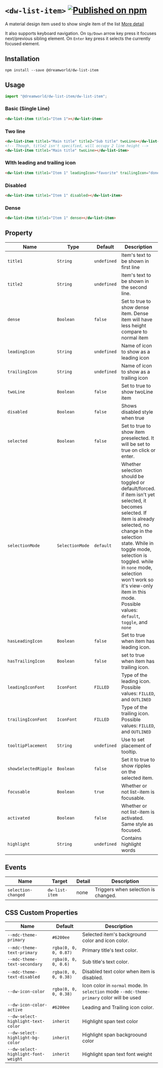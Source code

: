 # `<dw-list-item>` [![Published on npm](https://img.shields.io/npm/v/@dreamworld/dw-list-item.svg)](https://www.npmjs.com/package/@dreamworld/dw-list-item)

A material design item used to show single item of the list [More detail](https://material.io/components/lists/#)

It also supports keyboard navigation. On `Up/Down` arrow key press it focuses next/previous sibling element. On `Enter` key press it selects the currently focused element.

## Installation

```
npm install --save @dreamworld/dw-list-item
```

## Usage

```js
import "@dreamworld/dw-list-item/dw-list-item";
```

### Basic (Single Line)

```html
<dw-list-item title1="Item 1"></dw-list-item>
```

### Two line

```html
<dw-list-item title1="Main title" title2="Sub title" twoLine></dw-list-item>
<!-- Though, title2 isn't specified, will occupy 2 line height -->
<dw-list-item title1="Main title" twoLine></dw-list-item>
```

### WIth leading and trailing icon

```html
<dw-list-item title1="Item 1" leadingIcon="favorite" trailingIcon="done"></dw-list-item>
```

### Disabled

```html
<dw-list-item title1="Item 1" disabled></dw-list-item>
```

### Dense

```html
<dw-list-item title1="Item 1" dense></dw-list-item>
```

## Property

| Name                 | Type            | Default     | Description                                                                                                                                                                                                                                                                                                                                                |
| -------------------- | --------------- | ----------- | ---------------------------------------------------------------------------------------------------------------------------------------------------------------------------------------------------------------------------------------------------------------------------------------------------------------------------------------------------------- |
| `title1`             | `String`        | `undefined` | Item's text to be shown in first line                                                                                                                                                                                                                                                                                                                      |
| `title2`             | `String`        | `undefined` | Item's text to be shown in the second line.                                                                                                                                                                                                                                                                                                                |
| `dense`              | `Boolean`       | `false`     | Set to true to show dense item. Dense item will have less height compare to normal item                                                                                                                                                                                                                                                                    |
| `leadingIcon`        | `String`        | `undefined` | Name of icon to show as a leading icon                                                                                                                                                                                                                                                                                                                     |
| `trailingIcon`       | `String`        | `undefined` | Name of icon to show as a trailing icon                                                                                                                                                                                                                                                                                                                    |
| `twoLine`            | `Boolean`       | `false`     | Set to true to show twoLine item                                                                                                                                                                                                                                                                                                                           |
| `disabled`           | `Boolean`       | `false`     | Shows disabled style when true                                                                                                                                                                                                                                                                                                                             |
| `selected`           | `Boolean`       | `false`     | Set to true to show item preselected. It will be set to true on click or enter.                                                                                                                                                                                                                                                                            |
| `selectionMode`      | `SelectionMode` | `default`   | Whether selection should be toggled or default/forced. if item isn't yet selected, it becomes selected. If item is already selected, no change in the selection state. While in toggle mode, selection is toggled. while in `none` mode, selection won't work so it's view-only item in this mode. <br /> Possible values: `default`, `toggle`, and `none` |
| `hasLeadingIcon`     | `Boolean`       | `false`     | Set to true when item has leading icon.                                                                                                                                                                                                                                                                                                                    |
| `hasTrailingIcon`    | `Boolean`       | `false`     | set to true when item has trailing icon.                                                                                                                                                                                                                                                                                                                   |
| `leadingIconFont`    | `IconFont`      | `FILLED`    | Type of the leading icon. <br /> Possible values: `FILLED`, and `OUTLINED`                                                                                                                                                                                                                                                                                 |
| `trailingIconFont`   | `IconFont`      | `FILLED`    | Type of the trailing icon. <br /> Possible values: `FILLED`, and `OUTLINED`                                                                                                                                                                                                                                                                                |
| `tooltipPlacement`   | `String`        | `undefined` | Use to set placement of tooltip.                                                                                                                                                                                                                                                                                                                           |
| `showSelectedRipple` | `Boolean`       | `false`     | Set it to true to show ripples on the selected item.                                                                                                                                                                                                                                                                                                       |
| `focusable`          | `Boolean`       | `true`      | Whether or not list-item is focusable.                                                                                                                                                                                                                                                                                                                     |
| `activated`          | `Boolean`       | `false`     | Whether or not list-item is activated. Same style as focused.                                                                                                                                                                                                                                                                                              |
| `highlight`          | `String`        | `undefined` | Contains highlight words                                                                                                                                                                                                                                                                                                                                   |

## Events

| Name                | Target         | Detail | Description                         |
| ------------------- | -------------- | ------ | ----------------------------------- |
| `selection-changed` | `dw-list-item` | none   | Triggers when selection is changed. |

## CSS Custom Properties

| Name                                | Default               | Description                                                                               |
| ----------------------------------- | --------------------- | ----------------------------------------------------------------------------------------- |
| `--mdc-theme-primary`               | `#6200ee`             | Selected item's background color and icon color.                                          |
| `--mdc-theme-text-primary`          | `rgba(0, 0, 0, 0.87)` | Primary title's text color.                                                               |
| `--mdc-theme-text-secondary`        | `rgba(0, 0, 0, 0.6)`  | Sub title's text color.                                                                   |
| `--mdc-theme-text-disabled`         | `rgba(0, 0, 0, 0.38)` | Disabled text color when item is disabled.                                                |
| `--dw-icon-color`                   | `rgba(0, 0, 0, 0.38)` | Icon color in `normal` mode. In `selection` mode `--mdc-theme-primary` color will be used |
| `--dw-icon-color-active`            | `#6200ee`             | Leading and Trailing icon color.                                                          |
| `--dw-select-highlight-text-color`  | `inherit`             | Highlight span text color                                                                 |
| `--dw-select-highlight-bg-color`    | `inherit`             | Highlight span backgroound color                                                          |
| `--dw-select-highlight-font-weight` | `inherit`             | Highlight span text font weight                                                           |
 